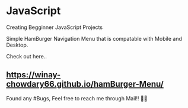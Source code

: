 # JavaScript
Creating Begginner JavaScript Projects 


Simple HamBurger Navigation Menu that is compatable with Mobile and Desktop.


Check out here..
## https://winay-chowdary66.github.io/hamBurger-Menu/


Found any #Bugs, Feel free to reach me through Mail!! 🤝🏻
